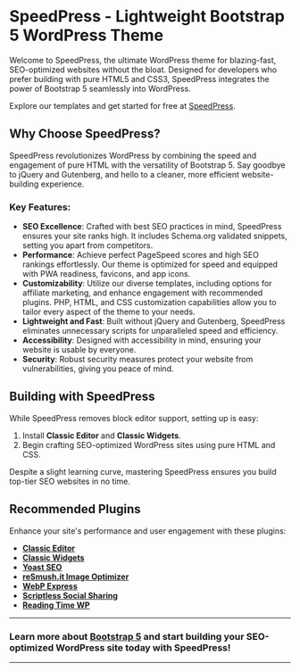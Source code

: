# SpeedPress - Lightweight Bootstrap 5 WordPress Theme

Welcome to SpeedPress, the ultimate WordPress theme for blazing-fast, SEO-optimized websites without the bloat. Designed for developers who prefer building with pure HTML5 and CSS3, SpeedPress integrates the power of Bootstrap 5 seamlessly into WordPress.

Explore our templates and get started for free at [SpeedPress](https://speedpress.fi).

## Why Choose SpeedPress?

SpeedPress revolutionizes WordPress by combining the speed and engagement of pure HTML with the versatility of Bootstrap 5. Say goodbye to jQuery and Gutenberg, and hello to a cleaner, more efficient website-building experience.

### Key Features:

- **SEO Excellence**: Crafted with best SEO practices in mind, SpeedPress ensures your site ranks high. It includes Schema.org validated snippets, setting you apart from competitors.
- **Performance**: Achieve perfect PageSpeed scores and high SEO rankings effortlessly. Our theme is optimized for speed and equipped with PWA readiness, favicons, and app icons.
- **Customizability**: Utilize our diverse templates, including options for affiliate marketing, and enhance engagement with recommended plugins. PHP, HTML, and CSS customization capabilities allow you to tailor every aspect of the theme to your needs.
- **Lightweight and Fast**: Built without jQuery and Gutenberg, SpeedPress eliminates unnecessary scripts for unparalleled speed and efficiency.
- **Accessibility**: Designed with accessibility in mind, ensuring your website is usable by everyone.
- **Security**: Robust security measures protect your website from vulnerabilities, giving you peace of mind.

## Building with SpeedPress

While SpeedPress removes block editor support, setting up is easy:
1. Install **Classic Editor** and **Classic Widgets**.
2. Begin crafting SEO-optimized WordPress sites using pure HTML and CSS.

Despite a slight learning curve, mastering SpeedPress ensures you build top-tier SEO websites in no time.

## Recommended Plugins

Enhance your site's performance and user engagement with these plugins:
- **[Classic Editor](https://fi.wordpress.org/plugins/classic-editor/)**
- **[Classic Widgets](https://fi.wordpress.org/plugins/classic-widgets/)**
- **[Yoast SEO](https://fi.wordpress.org/plugins/wordpress-seo/)**
- **[reSmush.it Image Optimizer](https://fi.wordpress.org/plugins/resmushit-image-optimizer/)**
- **[WebP Express](https://fi.wordpress.org/plugins/webp-express/)**
- **[Scriptless Social Sharing](https://fi.wordpress.org/plugins/scriptless-social-sharing/)**
- **[Reading Time WP](https://fi.wordpress.org/plugins/reading-time-wp/)**

---

### Learn more about [Bootstrap 5](https://getbootstrap.com/docs/5.2/getting-started/introduction) and start building your SEO-optimized WordPress site today with SpeedPress!

---

